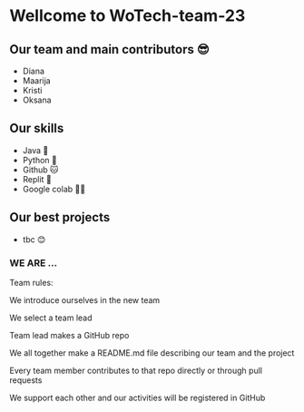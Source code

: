 # Wellcome to WoTech-team-23

## Our team and main contributors 😎
- Diana
- Maarija
- Kristi
- Oksana

## Our skills
- Java 🌟
- Python 🐍
- Github 🐱
- Replit 🦎
- Google colab 👯‍♀️
## Our best projects
- tbc 😊

### WE ARE ...

Team rules:

We introduce ourselves in the new team

We select a team lead

Team lead makes a GitHub repo

We all together make a README.md file describing our team and the project

Every team member contributes to that repo directly or through pull requests

We support each other and our activities will be registered in GitHub
